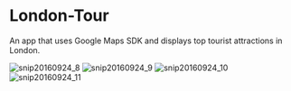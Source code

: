 # London-Tour
An app that uses Google Maps SDK and displays top tourist attractions in London. 

![snip20160924_8](https://cloud.githubusercontent.com/assets/16516636/18810276/467a2e30-82a3-11e6-91b5-cb19fd053254.png)
![snip20160924_9](https://cloud.githubusercontent.com/assets/16516636/18810277/47f45402-82a3-11e6-91c2-60e430a9292b.png)
![snip20160924_10](https://cloud.githubusercontent.com/assets/16516636/18810278/49eb0fbc-82a3-11e6-8374-4690771b05d3.png)
![snip20160924_11](https://cloud.githubusercontent.com/assets/16516636/18810279/4b31615a-82a3-11e6-98f5-5ec22482f476.png)

